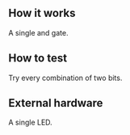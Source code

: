 <!---

This file is used to generate your project datasheet. Please fill in the information below and delete any unused
sections.

You can also include images in this folder and reference them in the markdown. Each image must be less than
512 kb in size, and the combined size of all images must be less than 1 MB.
-->

## How it works

A single and gate.

## How to test

Try every combination of two bits.

## External hardware

A single LED.
